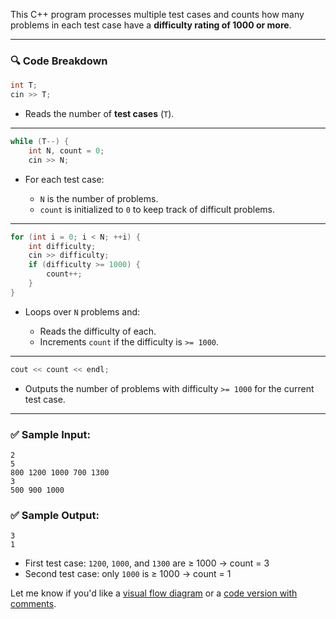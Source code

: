 This C++ program processes multiple test cases and counts how many problems in each test case have a **difficulty rating of 1000 or more**.

---

### 🔍 **Code Breakdown**

```cpp
int T;
cin >> T;
```

* Reads the number of **test cases** (`T`).

---

```cpp
while (T--) {
    int N, count = 0;
    cin >> N;
```

* For each test case:

  * `N` is the number of problems.
  * `count` is initialized to `0` to keep track of difficult problems.

---

```cpp
for (int i = 0; i < N; ++i) {
    int difficulty;
    cin >> difficulty;
    if (difficulty >= 1000) {
        count++;
    }
}
```

* Loops over `N` problems and:

  * Reads the difficulty of each.
  * Increments `count` if the difficulty is `>= 1000`.

---

```cpp
cout << count << endl;
```

* Outputs the number of problems with difficulty `>= 1000` for the current test case.

---

### ✅ **Sample Input:**

```
2
5
800 1200 1000 700 1300
3
500 900 1000
```

### ✅ **Sample Output:**

```
3
1
```

* First test case: `1200`, `1000`, and `1300` are ≥ 1000 → count = 3
* Second test case: only `1000` is ≥ 1000 → count = 1

Let me know if you'd like a [visual flow diagram](f) or a [code version with comments](f).
